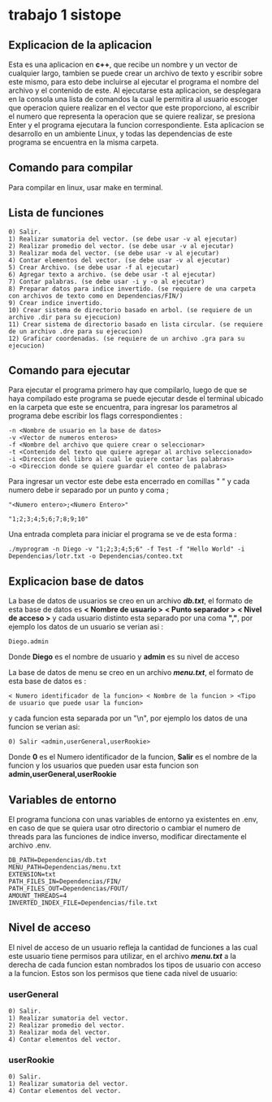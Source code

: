 # trabajo 1 sistope

## Explicacion de la aplicacion 

Esta es una aplicacion en **c++**, que recibe un nombre y un vector de cualquier largo, tambien se puede crear un archivo de texto y escribir sobre este mismo, para esto debe incluirse al ejecutar el programa el nombre del archivo y el contenido de este. 
Al ejecutarse esta aplicacion, se desplegara en la consola una lista de comandos la cual le permitira al usuario escoger que operacion quiere realizar en el vector que este proporciono, al escribir el numero que representa la operacion que se quiere realizar, se presiona Enter y el programa ejecutara la funcion correspondiente.
Esta aplicacion se desarrollo en un ambiente Linux, y todas las dependencias de este programa se encuentra en la misma carpeta.

## Comando para compilar

Para compilar en linux, usar make en terminal.

## Lista de funciones
```
0) Salir.
1) Realizar sumatoria del vector. (se debe usar -v al ejecutar)
2) Realizar promedio del vector. (se debe usar -v al ejecutar)
3) Realizar moda del vector. (se debe usar -v al ejecutar)
4) Contar elementos del vector. (se debe usar -v al ejecutar)
5) Crear Archivo. (se debe usar -f al ejecutar)
6) Agregar texto a archivo. (se debe usar -t al ejecutar)
7) Contar palabras. (se debe usar -i y -o al ejecutar)
8) Preparar datos para indice invertido. (se requiere de una carpeta con archivos de texto como en Dependencias/FIN/)
9) Crear indice invertido. 
10) Crear sistema de directorio basado en arbol. (se requiere de un archivo .dir para su ejecucion)
11) Crear sistema de directorio basado en lista circular. (se requiere de un archivo .dre para su ejecucion)
12) Graficar coordenadas. (se requiere de un archivo .gra para su ejecucion)
```
## Comando para ejecutar

Para ejecutar el programa primero hay que compilarlo, luego de que se haya compilado este programa se puede ejecutar desde el terminal ubicado en la carpeta que este se encuentra, para ingresar los parametros al programa debe escribir los flags correspondientes :

```
-n <Nombre de usuario en la base de datos>
-v <Vector de numeros enteros>
-f <Nombre del archivo que quiere crear o seleccionar>
-t <Contenido del texto que quiere agregar al archivo seleccionado>
-i <Direccion del libro al cual le quiere contar las palabras>
-o <Direccion donde se quiere guardar el conteo de palabras>
```
Para ingresar un vector este debe esta encerrado en comillas " " y cada numero debe ir separado por un punto y coma ;

```
"<Numero entero>;<Numero Entero>"

"1;2;3;4;5;6;7;8;9;10"
```
Una entrada completa para iniciar el programa se ve de esta forma :

```
./myprogram -n Diego -v "1;2;3;4;5;6" -f Test -f "Hello World" -i Dependencias/lotr.txt -o Dependencias/conteo.txt
```

## Explicacion base de datos

La base de datos de usuarios se creo en un archivo ***db.txt***, el formato de esta base de datos es **< Nombre de usuario >** **< Punto separador >** **< Nivel de acceso >** y cada usuario distinto esta separado por una coma **","**, por ejemplo los datos de un usuario se verian asi : 
```
Diego.admin
```
 Donde **Diego** es el nombre de usuario y **admin** es su nivel de acceso

La base de datos de menu se creo en un archivo ***menu.txt***, el formato de esta base de datos es :
```
< Numero identificador de la funcion> < Nombre de la funcion > <Tipo de usuario que puede usar la funcion>
```
y cada funcion esta separada por un "\n", por ejemplo los datos de una funcion se verian asi: 
```
0) Salir <admin,userGeneral,userRookie>
```
Donde **0** es el Numero identificador de la funcion, **Salir** es el nombre de la funcion y los usuarios que pueden usar esta funcion son **admin,userGeneral,userRookie**

## Variables de entorno

El programa funciona con unas variables de entorno ya existentes en .env, en caso de que se quiera usar otro directorio o cambiar el numero de threads para las funciones de indice inverso, modificar directamente el archivo .env.
```
DB_PATH=Dependencias/db.txt
MENU_PATH=Dependencias/menu.txt
EXTENSION=txt
PATH_FILES_IN=Dependencias/FIN/
PATH_FILES_OUT=Dependencias/FOUT/
AMOUNT_THREADS=4
INVERTED_INDEX_FILE=Dependencias/file.txt
```
## Nivel de acceso

El nivel de acceso de un usuario refleja la cantidad de funciones a las cual este usuario tiene permisos para utilizar, en el archivo ***menu.txt*** a la derecha de cada funcion estan nombrados los tipos de usuario con acceso a la funcion. Estos son los permisos que tiene cada nivel de usuario:

### userGeneral
```
0) Salir. 
1) Realizar sumatoria del vector. 
2) Realizar promedio del vector. 
3) Realizar moda del vector. 
4) Contar elementos del vector. 
```

### userRookie
```
0) Salir. 
1) Realizar sumatoria del vector. 
4) Contar elementos del vector. 
```
